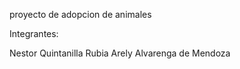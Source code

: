 proyecto de adopcion de animales


Integrantes:

Nestor Quintanilla
Rubia Arely Alvarenga de Mendoza 
